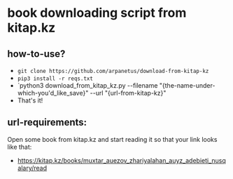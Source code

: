 
 # book downloading script from kitap.kz
 
 ## how-to-use?
  - `git clone https://github.com/arpanetus/download-from-kitap-kz`
  - `pip3 install -r reqs.txt`
  - `python3 download_from_kitap_kz.py --filename "{the-name-under-which-you'd_like_save}" --url "{url-from-kitap-kz}"
  - That's it!

 ## url-requirements:
  Open some book from kitap.kz and start reading it so that your link looks like that:
   - https://kitap.kz/books/muxtar_auezov_zhariyalahan_auyz_adebieti_nusqalary/read

